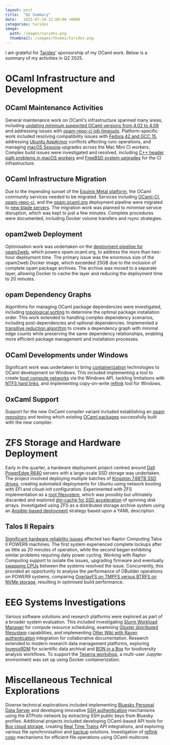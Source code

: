 ```yaml
---
layout: post
title:  "Q2 Summary"
date:   2025-07-18 12:00:00 +0000
categories: tarides
image:
  path: /images/tarides.png
  thumbnail: /images/thumbs/tarides.png
---
```


I am grateful for [Tarides](https://tarides.com)' sponsorship of my OCaml work. Below is a summary of my activities in Q2 2025.

# OCaml Infrastructure and Development

## OCaml Maintenance Activities

General maintenance work on OCaml's infrastructure spanned many areas, including [updating minimum supported OCaml versions from 4.02 to 4.08](https://www.tunbury.org/2025/03/24/recent-ocaml-version/) and addressing issues with [opam-repo-ci job timeouts](https://www.tunbury.org/2025/04/04/opam-repo-ci/). Platform-specific work included resolving compatibility issues with [Fedora 42 and GCC 15](https://www.tunbury.org/2025/04/22/ocaml-fedora-gcc/), addressing [Ubuntu AppArmor](https://www.tunbury.org/2025/05/13/ubuntu-apparmor/) conflicts affecting runc operations, and managing [macOS Sequoia](https://www.tunbury.org/2025/05/19/macos-sequoia/) upgrades across the Mac Mini CI workers. Complex build issues were investigated and resolved, including [C++ header path problems in macOS workers](https://www.tunbury.org/2025/06/21/macos-sequoia-include-path/) and [FreeBSD system upgrades](https://www.tunbury.org/2025/03/26/freebsd-14.2/) for the CI infrastructure.

## OCaml Infrastructure Migration

Due to the impending sunset of the [Equinix Metal platform](https://www.tunbury.org/2025/04/23/blade-allocation/), the OCaml community services needed to be migrated. Services including [OCaml-CI](https://www.tunbury.org/2025/04/27/ocaml-ci/), [opam-repo-ci](https://www.tunbury.org/2025/04/29/equinix-moves/), and the [opam.ocaml.org](https://www.tunbury.org/2025/04/29/equinix-moves/) deployment pipeline were migrated to [new blade servers](https://www.tunbury.org/2025/04/25/blade-reallocation/). The migration work was planned to minimise service disruption, which was kept to just a few minutes. Complete procedures were documented, including Docker volume transfers and rsync strategies.

## opam2web Deployment

Optimisation work was undertaken on the [deployment pipeline for opam2web](https://www.tunbury.org/2025/06/24/opam2web/), which powers opam.ocaml.org, to address the more than two-hour deployment time. The primary issue was the enormous size of the opam2web Docker image, which exceeded 25GB due to the inclusion of complete opam package archives. The archive was moved to a separate layer, allowing Docker to cache the layer and reducing the deployment time to 20 minutes.

## opam Dependency Graphs

Algorithms for managing OCaml package dependencies were investigated, including [topological sorting](https://www.tunbury.org/2025/03/25/topological-sort/) to determine the optimal package installation order. This work extended to handling complex dependency scenarios, including post-dependencies and optional dependencies. Implemented a [transitive reduction algorithm](https://www.tunbury.org/2025/06/23/transitive-reduction/) to create a dependency graph with minimal edge counts while preserving the same dependency relationships, enabling more efficient package management and installation processes.

## OCaml Developments under Windows

Significant work was undertaken to bring [containerization](https://www.tunbury.org/2025/06/14/windows-containerd-2/) technologies to OCaml development on Windows. This included implementing a tool to create [host compute networks](https://www.tunbury.org/2025/06/27/windows-containerd-3/) via the Windows API,  tackling limitations with [NTFS hard links](https://www.tunbury.org/2025/06/18/windows-reflinks/), and implementing copy-on-write [reflink](https://www.tunbury.org/2025/07/07/refs-monteverde/) tool for Windows.

## OxCaml Support

Support for the new OxCaml compiler variant included establishing an [opam repository](https://www.tunbury.org/2025/06/12/oxcaml-repository/) and testing which existing [OCaml packages](https://www.tunbury.org/2025/05/14/opam-health-check-oxcaml/) successfully built with the new compiler.

# ZFS Storage and Hardware Deployment

Early in the quarter, a hardware deployment project centred around [Dell PowerEdge R640](https://www.tunbury.org/2025/04/11/dell-r640-ubuntu/) servers with a large-scale SSD storage was undertaken. The project involved deploying multiple batches of [Kingston 7.68TB SSD drives](https://www.tunbury.org/2025/04/03/kingston-drives/), creating automated deployments for Ubuntu using network booting with EFI and cloud-init configuration. Experimented with ZFS implementation as a [root filesystem](https://www.tunbury.org/2025/04/02/ubuntu-with-zfs-root/), which was possibly but ultimately discarded and explored [dm-cache for SSD acceleration](https://www.tunbury.org/2025/04/21/ubuntu-dm-cache/) of spinning disk arrays. Investigated using ZFS as a distributed storage archive system using an [Ansible-based deployment](https://www.tunbury.org/2025/05/16/zfs-replcation-ansible/) strategy based upon a YAML description.

## Talos II Repairs

[Significant hardware reliability issues](https://www.tunbury.org/2025/04/29/raptor-talos-ii/) affected two Raptor Computing Talos II POWER9 machines. The first system experienced complete lockups after as little as 20 minutes of operation, while the second began exhibiting similar problems requiring daily power cycling. Working with Raptor Computing support to isolate the issues, upgrading firmware and eventually [swapping CPUs](https://www.tunbury.org/2025/05/27/raptor-talos-ii-update/) between the systems resolved the issue. Concurrently, this provided an opportunity to analyse the performance of OBuilder operations on POWER9 systems, comparing [OverlayFS on TMPFS versus BTRFS on NVMe storage](https://www.tunbury.org/2025/05/29/overlayfs/), resulting in optimised build performance.

# EEG Systems Investigations

Various software solutions and research platforms were explored as part of a broader system evaluation. This included investigating [Slurm Workload Manager](https://www.tunbury.org/2025/04/14/slurm-workload-manager/) for compute resource scheduling, examining [Gluster distributed filesystem](https://www.tunbury.org/2025/04/19/gluster/) capabilities, and implementing [Otter Wiki with Raven authentication](https://www.tunbury.org/2025/05/07/otter-wiki-with-raven/) integration for collaborative documentation. Research extended to modern research data management platforms, exploring [InvenioRDM](https://www.tunbury.org/2025/06/03/inveniordm/) for scientific data archival and [BON in a Box](https://www.tunbury.org/2025/07/02/bon-in-a-box/) for biodiversity analysis workflows. To support the [Teserra workshop](https://www.tunbury.org/2025/07/14/tessera-workshop/), a multi-user Jupyter environment was set up using Docker containerization.

# Miscellaneous Technical Explorations

Diverse technical explorations included implementing [Bluesky Personal Data Server](https://www.tunbury.org/2025/03/15/bluesky-pds/) and developing innovative [SSH authentication](https://www.tunbury.org/2025/04/25/bluesky-ssh-authentication/) mechanisms using the ATProto network by extracting SSH public keys from Bluesky profiles. Additional projects included developing OCaml-based API tools for [Box cloud storage](https://www.tunbury.org/2025/04/12/box-diff/), creating [Real Time Trains](https://www.tunbury.org/2025/03/23/real-time-trains/) API integrations, and exploring various file synchronisation and [backup](https://www.tunbury.org/2025/06/14/borg-backup/) solutions. Investigation of [reflink copy](https://www.tunbury.org/2025/07/15/reflink-copy/) mechanisms for efficient file operations using OCaml multicore.

